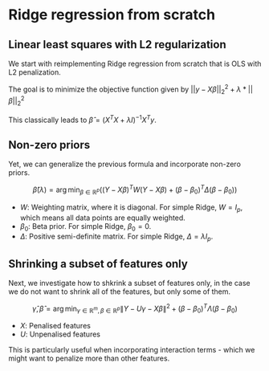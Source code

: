 # Ridge regression from scratch

## Linear least squares with L2 regularization

We start with reimplementing Ridge regression from scratch that is OLS with L2 penalization.

The goal is to minimize the objective function given by $||y - X\beta||^2_2 + \lambda * ||\beta||^2_2$

This classically leads to $\hat{\beta} = (X^TX+\lambda I)^{-1}X^Ty$.

## Non-zero priors

Yet, we can generalize the previous formula and incorporate non-zero priors.

$$\hat{\beta}(\lambda) = \arg \min_{\beta \in \mathbb{R}^p} \left( (Y - X\beta)^TW(Y - X\beta) + (\beta - \beta_0)^T\Delta(\beta - \beta_0) \right)$$

- $W$: Weighting matrix, where it is diagonal. For simple Ridge, $W = I_p$, which means all data points are equally weighted.
- $\beta_0$: Beta prior. For simple Ridge, $\beta_0 = 0$.
- $\Delta$: Positive semi-definite matrix. For simple Ridge, $\Delta = \lambda I_p$.

## Shrinking a subset of features only

Next, we investigate how to shkrink a subset of features only, in the case we do not want to shrink all of the features, but only some of them.

$$\hat{\gamma}, \hat{\beta} = \arg \min_{\gamma \in \mathbb{R}^m, \beta \in \mathbb{R}^p} \|Y - U\gamma - X\beta\|^2 + (\beta - \beta_0)^T \Lambda (\beta - \beta_0)$$

- $X$: Penalised features
- $U$: Unpenalised features

This is particularly useful when incorporating interaction terms - which we might want to penalize more than other features.
